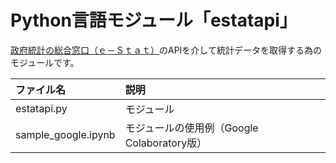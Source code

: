 # Python言語モジュール「estatapi」

[政府統計の総合窓口（ｅ－Ｓｔａｔ）](https://www.e-stat.go.jp/)のAPIを介して統計データを取得する為のモジュールです。

|ファイル名|説明|
|:-|:-|
|estatapi.py|モジュール|
|sample_google.ipynb|モジュールの使用例（Google Colaboratory版）|
